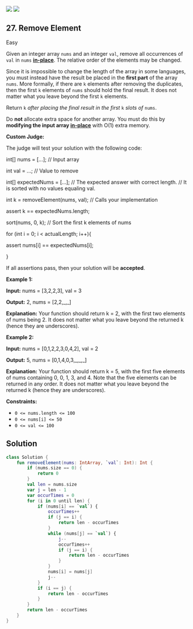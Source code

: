 [![](https://img.shields.io/github/stars/javadev/LeetCode-in-Kotlin?label=Stars&style=flat-square)](https://github.com/javadev/LeetCode-in-Kotlin)
[![](https://img.shields.io/github/forks/javadev/LeetCode-in-Kotlin?label=Fork%20me%20on%20GitHub%20&style=flat-square)](https://github.com/javadev/LeetCode-in-Kotlin/fork)

## 27\. Remove Element

Easy

Given an integer array `nums` and an integer `val`, remove all occurrences of `val` in `nums` [**in-place**](https://en.wikipedia.org/wiki/In-place_algorithm). The relative order of the elements may be changed.

Since it is impossible to change the length of the array in some languages, you must instead have the result be placed in the **first part** of the array `nums`. More formally, if there are `k` elements after removing the duplicates, then the first `k` elements of `nums` should hold the final result. It does not matter what you leave beyond the first `k` elements.

Return `k` _after placing the final result in the first_ `k` _slots of_ `nums`.

Do **not** allocate extra space for another array. You must do this by **modifying the input array [in-place](https://en.wikipedia.org/wiki/In-place_algorithm)** with O(1) extra memory.

**Custom Judge:**

The judge will test your solution with the following code:

int[] nums = [...]; // Input array 

int val = ...; // Value to remove 

int[] expectedNums = [...]; // The expected answer with correct length.
                            // It is sorted with no values equaling val. 

int k = removeElement(nums, val); // Calls your implementation 

assert k == expectedNums.length; 

sort(nums, 0, k); // Sort the first k elements of nums 

for (int i = 0; i < actualLength; i++){ 

assert nums[i] == expectedNums[i]; 

}

If all assertions pass, then your solution will be **accepted**.

**Example 1:**

**Input:** nums = [3,2,2,3], val = 3

**Output:** 2, nums = [2,2,\_,\_]

**Explanation:** Your function should return k = 2, with the first two elements of nums being 2. It does not matter what you leave beyond the returned k (hence they are underscores).

**Example 2:**

**Input:** nums = [0,1,2,2,3,0,4,2], val = 2

**Output:** 5, nums = [0,1,4,0,3,\_,\_,\_]

**Explanation:** Your function should return k = 5, with the first five elements of nums containing 0, 0, 1, 3, and 4. Note that the five elements can be returned in any order. It does not matter what you leave beyond the returned k (hence they are underscores).

**Constraints:**

*   `0 <= nums.length <= 100`
*   `0 <= nums[i] <= 50`
*   `0 <= val <= 100`

## Solution

```kotlin
class Solution {
    fun removeElement(nums: IntArray, `val`: Int): Int {
        if (nums.size == 0) {
            return 0
        }
        val len = nums.size
        var j = len - 1
        var occurTimes = 0
        for (i in 0 until len) {
            if (nums[i] == `val`) {
                occurTimes++
                if (j == i) {
                    return len - occurTimes
                }
                while (nums[j] == `val`) {
                    j--
                    occurTimes++
                    if (j == i) {
                        return len - occurTimes
                    }
                }
                nums[i] = nums[j]
                j--
            }
            if (i == j) {
                return len - occurTimes
            }
        }
        return len - occurTimes
    }
}
```